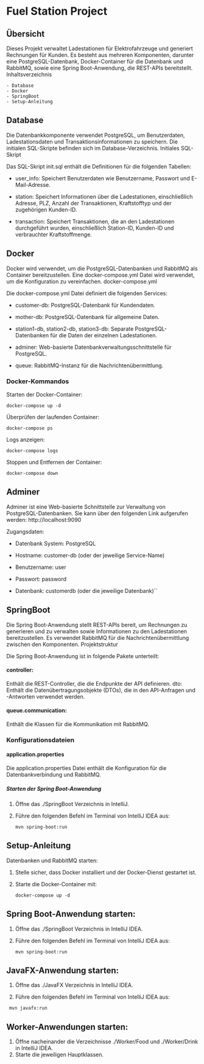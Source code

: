 # Fuel Station Project

## Übersicht

Dieses Projekt verwaltet Ladestationen für Elektrofahrzeuge und generiert Rechnungen für Kunden. Es besteht aus mehreren Komponenten, darunter eine PostgreSQL-Datenbank, Docker-Container für die Datenbank und RabbitMQ, sowie eine Spring Boot-Anwendung, die REST-APIs bereitstellt.
Inhaltsverzeichnis

    - Database
    - Docker
    - SpringBoot
    - Setup-Anleitung

## Database

Die Datenbankkomponente verwendet PostgreSQL, um Benutzerdaten, Ladestationsdaten und Transaktionsinformationen zu speichern. Die initialen SQL-Skripte befinden sich im Database-Verzeichnis.
Initiales SQL-Skript

Das SQL-Skript init.sql enthält die Definitionen für die folgenden Tabellen:

- user_info: Speichert Benutzerdaten wie Benutzername, Passwort und E-Mail-Adresse.

- station: Speichert Informationen über die Ladestationen, einschließlich Adresse, PLZ, Anzahl der Transaktionen, Kraftstofftyp und der zugehörigen Kunden-ID.
  
- transaction: Speichert Transaktionen, die an den Ladestationen durchgeführt wurden, einschließlich Station-ID, Kunden-ID und verbrauchter Kraftstoffmenge.

## Docker

Docker wird verwendet, um die PostgreSQL-Datenbanken und RabbitMQ als Container bereitzustellen. Eine docker-compose.yml Datei wird verwendet, um die Konfiguration zu vereinfachen.
docker-compose.yml

Die docker-compose.yml Datei definiert die folgenden Services:

- customer-db: PostgreSQL-Datenbank für Kundendaten.

- mother-db: PostgreSQL-Datenbank für allgemeine Daten.
  
- station1-db, station2-db, station3-db: Separate PostgreSQL-Datenbanken für die Daten der einzelnen Ladestationen.
  
- adminer: Web-basierte Datenbankverwaltungsschnittstelle für PostgreSQL.
  
- queue: RabbitMQ-Instanz für die Nachrichtenübermittlung.

### Docker-Kommandos

Starten der Docker-Container:

 ``docker-compose up -d`` 

Überprüfen der laufenden Container:

 ```docker-compose ps```

Logs anzeigen:

```docker-compose logs```


Stoppen und Entfernen der Container:

``docker-compose down``

## Adminer

Adminer ist eine Web-basierte Schnittstelle zur Verwaltung von PostgreSQL-Datenbanken. Sie kann über den folgenden Link aufgerufen werden: http://localhost:9090

Zugangsdaten:

- Datenbank System: PostgreSQL
  
- Hostname: customer-db (oder der jeweilige Service-Name)
  
- Benutzername: user
  
- Passwort: password
  
- Datenbank: customerdb (oder die jeweilige Datenbank)``

## SpringBoot

Die Spring Boot-Anwendung stellt REST-APIs bereit, um Rechnungen zu generieren und zu verwalten sowie Informationen zu den Ladestationen bereitzustellen. Es verwendet RabbitMQ für die Nachrichtenübermittlung zwischen den Komponenten.
Projektstruktur

Die Spring Boot-Anwendung ist in folgende Pakete unterteilt:

#### controller: 
Enthält die REST-Controller, die die Endpunkte der API definieren.
dto: 
Enthält die Datenübertragungsobjekte (DTOs), die in den API-Anfragen und -Antworten verwendet werden.

#### queue.communication: 
Enthält die Klassen für die Kommunikation mit RabbitMQ.

### Konfigurationsdateien

#### application.properties
Die application.properties Datei enthält die Konfiguration für die Datenbankverbindung und RabbitMQ.

##### Starten der Spring Boot-Anwendung

1. Öffne das ./SpringBoot Verzeichnis in IntelliJ.

2. Führe den folgenden Befehl im Terminal von IntelliJ IDEA aus:

   ``mvn spring-boot:run``    

## Setup-Anleitung

Datenbanken und RabbitMQ starten:

1. Stelle sicher, dass Docker installiert und der Docker-Dienst gestartet ist.

2. Starte die Docker-Container mit:

    ``docker-compose up -d``

## Spring Boot-Anwendung starten:

1. Öffne das ./SpringBoot Verzeichnis in IntelliJ IDEA.

2. Führe den folgenden Befehl im Terminal von IntelliJ IDEA aus:

   ``mvn spring-boot:run`` 

## JavaFX-Anwendung starten:

1. Öffne das ./JavaFX Verzeichnis in IntelliJ IDEA.

2. Führe den folgenden Befehl im Terminal von IntelliJ IDEA aus:

  `` mvn javafx:run``

       
## Worker-Anwendungen starten:
1. Öffne nacheinander die Verzeichnisse ./Worker/Food und ./Worker/Drink in IntelliJ IDEA.
2. Starte die jeweiligen Hauptklassen.


